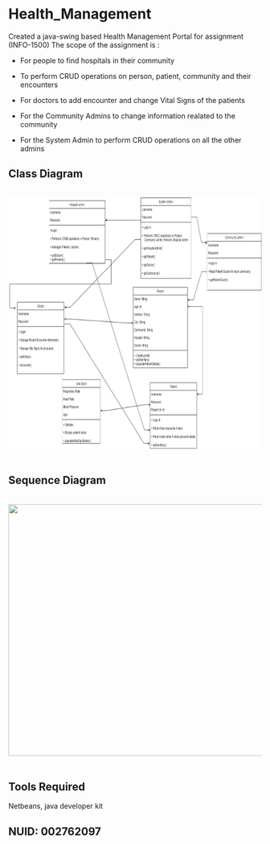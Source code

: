 # Health_Management

Created a java-swing based Health Management Portal for assignment (INFO-1500)
The scope of the assignment is :

- For people to find hospitals in their community

- To perform CRUD operations on person, patient, community and their encounters

- For doctors to add encounter and change Vital Signs of the patients

- For the Community Admins to change information realated to the community

- For the System Admin to perform CRUD operations on all the other admins

## Class Diagram
<br>
<img src="Health_Managament_ClassDiagram.jpg" width="1000" height="500"/>
<br><br>

## Sequence Diagram

<br>
<img src="Health_Managament_SequenceDiagram.jpg" width="1000" height="500"/>
<br><br>

## Tools Required

Netbeans, java developer kit

## NUID: 002762097
